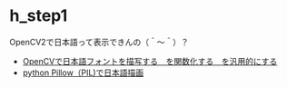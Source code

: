 # h_step1

OpenCV2で日本語って表示できんの（＾～＾）？

* [OpenCVで日本語フォントを描写する　を関数化する　を汎用的にする](https://qiita.com/mo256man/items/b6e17b5a66d1ea13b5e3)  
* [python Pillow（PIL)で日本語描画](https://emotionexplorer.blog.fc2.com/blog-entry-114.html)

